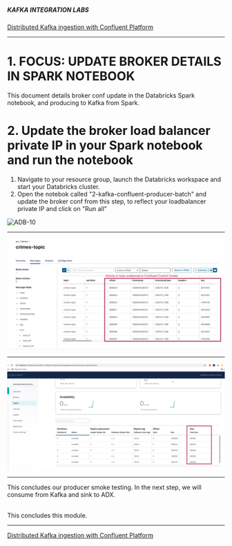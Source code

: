 ##### KAFKA INTEGRATION LABS

[Distributed Kafka ingestion with Confluent Platform](README.md)
<hr>

# 1. FOCUS: UPDATE BROKER DETAILS IN SPARK NOTEBOOK
This document details broker conf update in the Databricks Spark notebook, and producing to Kafka from Spark.<br>

# 2. Update the broker load balancer private IP in your Spark notebook and run the notebook

1.  Navigate to your resource group, launch the Databricks workspace and start your Databricks cluster.
2.  Open the notebok called "2-kafka-confluent-producer-batch" and update the broker conf from this step, to reflect your loadbalancer private IP and click on "Run all"


![ADB-10](../images/ADB-10.png)
<br>
<hr>

![ADB-15](../images/ADB-15.png)
<br>
<hr>

![ADB-16](../images/ADB-16.png)
<br>
<hr>


This concludes our producer smoke testing.  In the next step, we will consume from Kafka and sink to ADX.


<br>
This concludes this module.

<hr>

[Distributed Kafka ingestion with Confluent Platform](README.md)
